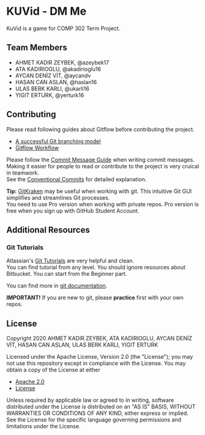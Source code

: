 # KUVid - DM Me

KuVid is a game for COMP 302 Term Project.

## Team Members

- AHMET KADIR ZEYBEK, @azeybek17
- ATA KADIRIOGLU, @akadirioglu16
- AYCAN DENİZ VİT, @aycandv
- HASAN CAN ASLAN, @haslan16
- ULAS BERK KARLI, @ukarli16
- YIGIT ERTURK, @yerturk16

## Contributing

Please read following guides about Gitflow before contributing the project.
- [A successful Git branching model](https://nvie.com/posts/a-successful-git-branching-model/)   
- [Gitflow Workflow](https://www.atlassian.com/git/tutorials/comparing-workflows/gitflow-workflow)

Please follow the [Commit Message Guide]($2) when writing commit messages.  
Making it easier for people to read or contribute to the project is very cruical in teamwork.  
See the [Conventional Commits](https://www.conventionalcommits.org/en/v1.0.0/) for detailed explanation.

**Tip:** [GitKraken](https://www.gitkraken.com) may be useful when working with git. This intuitive Git GUI simplifies and streamlines Git processes.  
You need to use Pro version when working with private repos. Pro version is free when you sign up with GitHub Student Account.

## Additional Resources

### Git Tutorials

Atlassian's [Git Tutorials](https://www.atlassian.com/git/tutorials) are very helpful and clean.  
You can find tutorial from any level. You should ignore resources about Bitbucket. You can start from the Beginner part.

You can find more in [git documentation](https://git-scm.com/docs/gittutorial).

**IMPORTANT!** If you are new to git, please **practice** first with your own repos. 

## License

Copyright 2020 AHMET KADIR ZEYBEK, ATA KADIRIOGLU, AYCAN DENİZ VİT, HASAN CAN ASLAN, ULAS BERK KARLI, YIGIT ERTURK

Licensed under the Apache License, Version 2.0 (the "License");
you may not use this repository except in compliance with the License.
You may obtain a copy of the License at either

- [Apache 2.0](http://www.apache.org/licenses/LICENSE-2.0)
- [License](./LICENSE)

Unless required by applicable law or agreed to in writing, software
distributed under the License is distributed on an "AS IS" BASIS,
WITHOUT WARRANTIES OR CONDITIONS OF ANY KIND, either express or implied.
See the License for the specific language governing permissions and
limitations under the License.